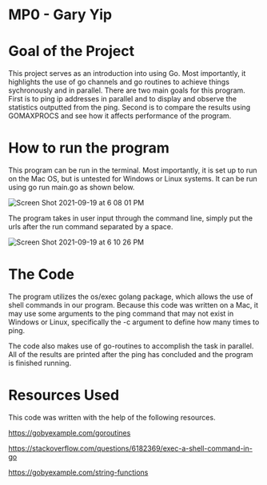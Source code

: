 # MP0 - Gary Yip

# Goal of the Project
This project serves as an introduction into using Go. Most importantly, it highlights the use of go channels and go routines to achieve things sychronously and in parallel.
There are two main goals for this program. First is to ping ip addresses in parallel and to display and observe the statistics outputted from the ping. Second is to compare the results using GOMAXPROCS and see how it affects performance of the program.

# How to run the program
This program can be run in the terminal. Most importantly, it is set up to run on the Mac OS, but is untested for Windows or Linux systems. It can be run using go run main.go as shown below.

![Screen Shot 2021-09-19 at 6 08 01 PM](https://user-images.githubusercontent.com/70530925/133944551-cddb7107-1d2a-435c-9bfb-d63ebf04d39c.png)

The program takes in user input through the command line, simply put the urls after the run command separated by a space.

![Screen Shot 2021-09-19 at 6 10 26 PM](https://user-images.githubusercontent.com/70530925/133944594-153eb52f-ac53-4ec8-8cc3-69bfe1fa3eda.png)

# The Code

The program utilizes the os/exec golang package, which allows the use of shell commands in our program. Because this code was written on a Mac, it may use some arguments to the ping command that may not exist in Windows or Linux, specifically the -c argument to define how many times to ping.

The code also makes use of go-routines to accomplish the task in parallel. All of the results are printed after the ping has concluded and the program is finished running.

# Resources Used

This code was written with the help of the following resources.

https://gobyexample.com/goroutines

https://stackoverflow.com/questions/6182369/exec-a-shell-command-in-go

https://gobyexample.com/string-functions
